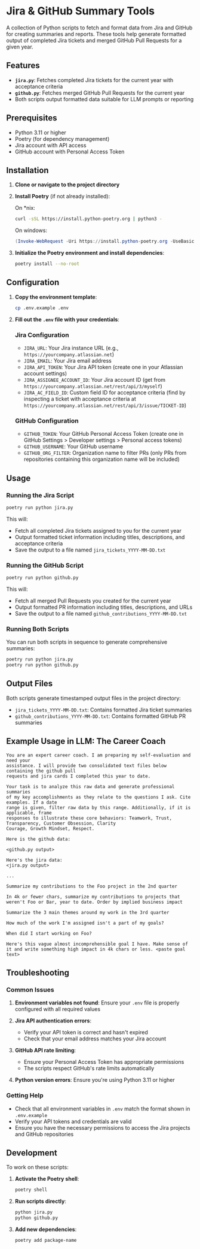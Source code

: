 # Jira & GitHub Summary Tools

A collection of Python scripts to fetch and format data from Jira and GitHub for creating summaries and reports. These tools help generate formatted output of completed Jira tickets and merged GitHub Pull Requests for a given year.

## Features

- **`jira.py`**: Fetches completed Jira tickets for the current year with acceptance criteria
- **`github.py`**: Fetches merged GitHub Pull Requests for the current year
- Both scripts output formatted data suitable for LLM prompts or reporting

## Prerequisites

- Python 3.11 or higher
- Poetry (for dependency management)
- Jira account with API access
- GitHub account with Personal Access Token

## Installation

1. **Clone or navigate to the project directory**

2. **Install Poetry** (if not already installed):

   On *nix:
   ```bash
   curl -sSL https://install.python-poetry.org | python3 -
   ```

   On windows:
   ```powershell
   (Invoke-WebRequest -Uri https://install.python-poetry.org -UseBasicParsing).Content | py -
   ```

3. **Initialize the Poetry environment and install dependencies**:

   ```bash
   poetry install --no-root
   ```

## Configuration

1. **Copy the environment template**:

   ```bash
   cp .env.example .env
   ```

2. **Fill out the `.env` file with your credentials**:

   ### Jira Configuration

   - `JIRA_URL`: Your Jira instance URL (e.g., `https://yourcompany.atlassian.net`)
   - `JIRA_EMAIL`: Your Jira email address
   - `JIRA_API_TOKEN`: Your Jira API token (create one in your Atlassian account settings)
   - `JIRA_ASSIGNEE_ACCOUNT_ID`: Your Jira account ID (get from `https://yourcompany.atlassian.net/rest/api/3/myself`)
   - `JIRA_AC_FIELD_ID`: Custom field ID for acceptance criteria (find by inspecting a ticket with acceptance criteria at `https://yourcompany.atlassian.net/rest/api/3/issue/TICKET-ID`)

   ### GitHub Configuration

   - `GITHUB_TOKEN`: Your GitHub Personal Access Token (create one in GitHub Settings > Developer settings > Personal access tokens)
   - `GITHUB_USERNAME`: Your GitHub username
   - `GITHUB_ORG_FILTER`: Organization name to filter PRs (only PRs from repositories containing this organization name will be included)

## Usage

### Running the Jira Script

```bash
poetry run python jira.py
```

This will:

- Fetch all completed Jira tickets assigned to you for the current year
- Output formatted ticket information including titles, descriptions, and acceptance criteria
- Save the output to a file named `jira_tickets_YYYY-MM-DD.txt`

### Running the GitHub Script

```bash
poetry run python github.py
```

This will:

- Fetch all merged Pull Requests you created for the current year
- Output formatted PR information including titles, descriptions, and URLs
- Save the output to a file named `github_contributions_YYYY-MM-DD.txt`

### Running Both Scripts

You can run both scripts in sequence to generate comprehensive summaries:

```bash
poetry run python jira.py
poetry run python github.py
```

## Output Files

Both scripts generate timestamped output files in the project directory:

- `jira_tickets_YYYY-MM-DD.txt`: Contains formatted Jira ticket summaries
- `github_contributions_YYYY-MM-DD.txt`: Contains formatted GitHub PR summaries

## Example Usage in LLM: The Career Coach
```
You are an expert career coach. I am preparing my self-evaluation and need your
assistance. I will provide two consolidated text files below containing the github pull
requests and jira cards I completed this year to date.

Your task is to analyze this raw data and generate professional summaries
of my key accomplishments as they relate to the questions I ask. Cite examples. If a date
range is given, filter raw data by this range. Additionally, if it is applicable, frame
responses to illustrate these core behaviors: Teamwork, Trust, Transparency, Customer Obsession, Clarity
Courage, Growth Mindset, Respect.

Here is the github data: 

<github.py output>

Here's the jira data:
<jira.py output>

...
```

```Summarize my contributions to the Foo project in the 2nd quarter```

```In 4k or fewer chars, summarize my contributions to projects that weren't Foo or Bar, year to date. Order by implied business impact```

```Summarize the 3 main themes around my work in the 3rd quarter```

```How much of the work I'm assigned isn't a part of my goals?```

```When did I start working on Foo?```

```Here's this vague almost incomprehensible goal I have. Make sense of it and write something high impact in 4k chars or less. <paste goal text>```




## Troubleshooting

### Common Issues

1. **Environment variables not found**: Ensure your `.env` file is properly configured with all required values

2. **Jira API authentication errors**:
   - Verify your API token is correct and hasn't expired
   - Check that your email address matches your Jira account

3. **GitHub API rate limiting**:
   - Ensure your Personal Access Token has appropriate permissions
   - The scripts respect GitHub's rate limits automatically

4. **Python version errors**: Ensure you're using Python 3.11 or higher

### Getting Help

- Check that all environment variables in `.env` match the format shown in `.env.example`
- Verify your API tokens and credentials are valid
- Ensure you have the necessary permissions to access the Jira projects and GitHub repositories

## Development

To work on these scripts:

1. **Activate the Poetry shell**:

   ```bash
   poetry shell
   ```

2. **Run scripts directly**:

   ```bash
   python jira.py
   python github.py
   ```

3. **Add new dependencies**:

   ```bash
   poetry add package-name
   ```
